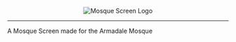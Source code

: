 <p align="center">
  <img src="https://github.com/Mosque-Screens/Mosque-Screen/raw/master/branding/logo-full.png" alt="Mosque Screen Logo" />
</p>
<hr>
A Mosque Screen made for the Armadale Mosque
